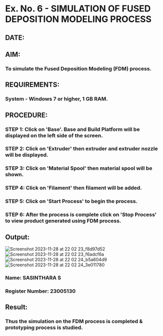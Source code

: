 # Ex. No. 6 - SIMULATION OF FUSED DEPOSITION MODELING PROCESS

## DATE: 
## AIM:
### To simulate the Fused Deposition Modeling (FDM) process.

## REQUIREMENTS:
### System - Windows 7 or higher, 1 GB RAM.

## PROCEDURE:
### STEP 1: Click on 'Base'. Base and Build Platform will be displayed on the left side of the screen.
### STEP 2: Click on 'Extruder' then extruder and extruder nozzle will be displayed.
### STEP 3: Click on 'Material Spool' then material spool will be shown.
### STEP 4: Click on 'Filament' then filament will be added.
### STEP 5: Click on 'Start Process' to begin the process.
### STEP 6: After the process is complete click on 'Stop Process' to view product generated using FDM process.


## Output:
![Screenshot    2023-11-28 at 22 02 23_f8d97d52](https://github.com/sasi1324/Ex.-No---6.-SIMULATION-OF-FUSED-DEPOSITION-MODELING-PROCESS/assets/150313315/b221f18a-9d6a-4cc2-9007-d4366d85b80c)
![Screenshot   2023-11-28 at 22 02 23_f6adcf6a](https://github.com/sasi1324/Ex.-No---6.-SIMULATION-OF-FUSED-DEPOSITION-MODELING-PROCESS/assets/150313315/13b6c9b2-453e-4fb5-a82f-524110f703c8)
![Screenshot    2023-11-28 at 22 02 24_b5a604d9](https://github.com/sasi1324/Ex.-No---6.-SIMULATION-OF-FUSED-DEPOSITION-MODELING-PROCESS/assets/150313315/2e272335-ce52-43bf-8b3d-327ab4926c69)
 ![Screenshot   2023-11-28 at 22 02 24_3e011780](https://github.com/sasi1324/Ex.-No---6.-SIMULATION-OF-FUSED-DEPOSITION-MODELING-PROCESS/assets/150313315/29631c9a-0ef7-4781-a0e9-c9b0d1ea5016)

### Name: SASINTHARA S
### Register Number: 23005130

## Result:
### Thus the simulation on the FDM process is completed & prototyping process is studied.
